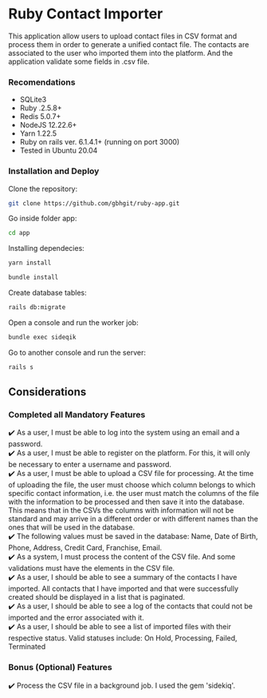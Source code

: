 # Ruby Contact Importer
This application allow users to upload contact files in CSV format and process them in order
to generate a unified contact file. The contacts are associated to the user who imported
them into the platform. And the application validate some fields in .csv file. 

### Recomendations
  - SQLite3
  - Ruby .2.5.8+ 
  - Redis 5.0.7+
  - NodeJS 12.22.6+
  - Yarn 1.22.5
  - Ruby on rails ver. 6.1.4.1+ (running on port 3000)
  - Tested in Ubuntu 20.04

### Installation and Deploy
Clone the repository:
``` sh
git clone https://github.com/gbhgit/ruby-app.git
```

Go inside folder app:
``` sh
cd app
```

Installing dependecies:
``` sh
yarn install
```
``` sh
bundle install
```

Create database tables:
``` sh
rails db:migrate
```

Open a console and run the worker job:
``` sh
bundle exec sideqik
```

Go to another console and run the server:
``` sh
rails s
```
		
## Considerations
### Completed all Mandatory Features
:heavy_check_mark: As a user, I must be able to log into the system using an email and a password. \
:heavy_check_mark: As a user, I must be able to register on the platform. For this, it will only be necessary to enter a username and password. \
:heavy_check_mark: As a user, I must be able to upload a CSV file for processing. At the time of uploading the file, the user must choose which column belongs to which specific contact information, i.e. the user must match the columns of the file with the information to be processed and then save it into the database. This means that in the CSVs the columns with information will not be standard and may arrive in a different order or with different names than the ones that will be used in the database. \
:heavy_check_mark: The following values must be saved in the database: Name, Date of Birth, Phone, Address, Credit Card, Franchise, Email. \
:heavy_check_mark: As a system, I must process the content of the CSV file. And some validations must have the elements in the CSV file. \
:heavy_check_mark: As a user, I should be able to see a summary of the contacts I have imported. All
contacts that I have imported and that were successfully created should be displayed in a list that is paginated. \
:heavy_check_mark: As a user, I should be able to see a log of the contacts that could not be imported and the error associated with it. \
:heavy_check_mark: As a user, I should be able to see a list of imported files with their respective status. Valid statuses include: On Hold, Processing, Failed, Terminated

### Bonus (Optional) Features
:heavy_check_mark: Process the CSV file in a background job. I used the gem 'sidekiq'.
